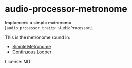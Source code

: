 # audio-processor-metronome

Implements a simple metronome [`audio_processor_traits::AudioProcessor`].

This is the metronome sound in:

* [Simple Metronome](https://beijaflor.io/blog/01-2022/rust-audio-experiments-3/)
* [Continuous Looper](https://beijaflor.io/blog/04-2022/rust-audio-experiments-5/)

License: MIT
